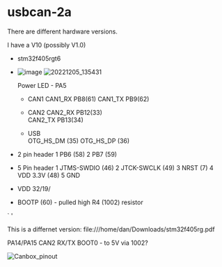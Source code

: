 # usbcan-2a

There are different hardware versions.

I have a V10 (possibly V1.0)
- stm32f405rgt6
- ![image](https://user-images.githubusercontent.com/202906/206101957-122900dd-355b-4a2c-a94b-1589caf2a225.png)
![20221205_135431](https://user-images.githubusercontent.com/202906/206123658-cdc6560a-6f11-4b73-b314-c40d167faf52.jpg)



  Power LED - PA5 

  - CAN1
    CAN1_RX  PB8(61) 
    CAN1_TX  PB9(62)

  - CAN2
    CAN2_RX  PB12(33)   
    CAN2_TX  PB13(34)  

  - USB   
    OTG_HS_DM (35)
    OTG_HS_DP (36)

- 2 pin header
  1  PB6 (58)
  2  PB7 (59)
  
- 5 Pin header 
    1 JTMS-SWDIO (46)
    2 JTCK-SWCLK (49) 
    3 NRST (7)
    4 VDD 3.3V (48) 
    5 GND
  
- VDD
  32/19/
  
- BOOTP (60) - pulled high R4 (1002) resistor  
  
` 
'
 
This is a differnet version:
file:///home/dan/Downloads/stm32f405rg.pdf

PA14/PA15  CAN2 RX/TX
BOOT0 - to 5V via 1002? 

![Canbox_pinout](https://user-images.githubusercontent.com/202906/206101834-f6d3da47-ff25-47eb-8c5c-5ccb53f401a9.png)

